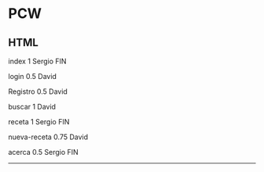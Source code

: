 # PCW

HTML
--------------

index 1 Sergio	FIN
 
login 0.5 David

Registro 0.5 David

buscar 1 David

receta 1 Sergio FIN

nueva-receta 0.75 David

acerca 0.5 Sergio FIN


--------------------